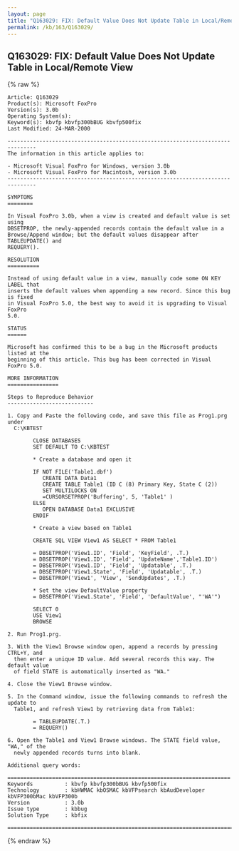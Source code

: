 ```yaml
---
layout: page
title: "Q163029: FIX: Default Value Does Not Update Table in Local/Remote View"
permalink: /kb/163/Q163029/
---
```


## Q163029: FIX: Default Value Does Not Update Table in Local/Remote View

{% raw %}

	Article: Q163029
	Product(s): Microsoft FoxPro
	Version(s): 3.0b
	Operating System(s): 
	Keyword(s): kbvfp kbvfp300bBUG kbvfp500fix
	Last Modified: 24-MAR-2000
	
	-------------------------------------------------------------------------------
	The information in this article applies to:
	
	- Microsoft Visual FoxPro for Windows, version 3.0b 
	- Microsoft Visual FoxPro for Macintosh, version 3.0b 
	-------------------------------------------------------------------------------
	
	SYMPTOMS
	========
	
	In Visual FoxPro 3.0b, when a view is created and default value is set using
	DBSETPROP, the newly-appended records contain the default value in a
	Browse/Append window; but the default values disappear after TABLEUPDATE() and
	REQUERY().
	
	RESOLUTION
	==========
	
	Instead of using default value in a view, manually code some ON KEY LABEL that
	inserts the default values when appending a new record. Since this bug is fixed
	in Visual FoxPro 5.0, the best way to avoid it is upgrading to Visual FoxPro
	5.0.
	
	STATUS
	======
	
	Microsoft has confirmed this to be a bug in the Microsoft products listed at the
	beginning of this article. This bug has been corrected in Visual FoxPro 5.0.
	
	MORE INFORMATION
	================
	
	Steps to Reproduce Behavior
	---------------------------
	
	1. Copy and Paste the following code, and save this file as Prog1.prg under
	  C:\KBTEST
	
	        CLOSE DATABASES
	        SET DEFAULT TO C:\KBTEST
	
	        * Create a database and open it
	
	        IF NOT FILE('Table1.dbf')
	           CREATE DATA Data1
	           CREATE TABLE Table1 (ID C (8) Primary Key, State C (2))
	           SET MULTILOCKS ON
	           =CURSORSETPROP('Buffering', 5, 'Table1' )
	        ELSE
	           OPEN DATABASE Data1 EXCLUSIVE
	        ENDIF
	
	        * Create a view based on Table1
	
	        CREATE SQL VIEW View1 AS SELECT * FROM Table1
	
	        = DBSETPROP('View1.ID', 'Field', 'KeyField', .T.)
	        = DBSETPROP('View1.ID', 'Field', 'UpdateName','Table1.ID')
	        = DBSETPROP('View1.ID', 'Field', 'Updatable', .T.)
	        = DBSETPROP('View1.State', 'Field', 'Updatable', .T.)
	        = DBSETPROP('View1', 'View', 'SendUpdates', .T.)
	
	        * Set the view DefaultValue property
	        = DBSETPROP('View1.State', 'Field', 'DefaultValue', "'WA'")
	
	        SELECT 0
	        USE View1
	        BROWSE
	
	2. Run Prog1.prg.
	
	3. With the View1 Browse window open, append a records by pressing CTRL+Y, and
	  then enter a unique ID value. Add several records this way. The default value
	  of field STATE is automatically inserted as "WA."
	
	4. Close the View1 Browse window.
	
	5. In the Command window, issue the following commands to refresh the update to
	  Table1, and refresh View1 by retrieving data from Table1:
	
	        = TABLEUPDATE(.T.)
	        = REQUERY()
	
	6. Open the Table1 and View1 Browse windows. The STATE field value, "WA," of the
	  newly appended records turns into blank.
	
	Additional query words:
	
	======================================================================
	Keywords          : kbvfp kbvfp300bBUG kbvfp500fix 
	Technology        : kbHWMAC kbOSMAC kbVFPsearch kbAudDeveloper kbVFP300bMac kbVFP300b
	Version           : 3.0b
	Issue type        : kbbug
	Solution Type     : kbfix
	
	=============================================================================
	

{% endraw %}
